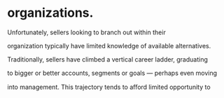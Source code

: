 # organizations.

Unfortunately, sellers looking to branch out within their

organization typically have limited knowledge of available alternatives.

Traditionally, sellers have climbed a vertical career ladder, graduating

to bigger or better accounts, segments or goals — perhaps even moving

into management. This trajectory tends to aﬀord limited opportunity to